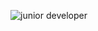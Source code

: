![junior developer](https://64.media.tumblr.com/a071a5cbf381591f34a36ea2327cd24c/tumblr_oftq3nrHEh1ups22go1_1280.gif)
